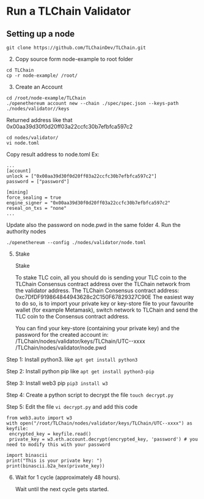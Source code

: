 # Run a TLChain Validator
## Setting up a node
```
git clone https://github.com/TLChainDev/TLChain.git
```
2. Copy source form node-example to root folder
```
cd TLChain
cp -r node-example/ /root/
```
3. Create an Account

```
cd /root/node-example/TLChain
./openethereum account new --chain ./spec/spec.json --keys-path ./nodes/validator//keys
```
Returned address like that 0x00aa39d30f0d20ff03a22ccfc30b7efbfca597c2
```
cd nodes/validator/
vi node.toml
```
Copy result address to node.toml
Ex:
```
...
[account]
unlock = ["0x00aa39d30f0d20ff03a22ccfc30b7efbfca597c2"]
password = ["password"]

[mining]
force_sealing = true
engine_signer = "0x00aa39d30f0d20ff03a22ccfc30b7efbfca597c2"
reseal_on_txs = "none"
...
```
Update also the password on node.pwd in the same folder
4. Run the authority nodes
```
./openethereum --config ./nodes/validator/node.toml

```
5. Stake

    Stake

    To stake TLC coin, all you should do is sending your TLC coin to the TLChain Consensus contract address over the TLChain network from the validator address.
    The TLChain Consensus contract address: 0xc7DfDF919864844943628c2C150F67829327C90E
    The easiest way to do so, is to import your private key or key-store file to your favourite wallet (for example Metamask), switch network to TLChain and send the TLC coin to the Consensus contract address.

    You can find your key-store (containing your private key) and the password for the created account in:
    /TLChain/nodes/validator/keys/TLChain/UTC--xxxx
    /TLChain/nodes/validator/node.pwd

    
Step 1: Install python3. like ```apt get install python3```

Step 2: Install python pip like ```apt get install python3-pip```

Step 3: Install web3 pip ```pip3 install w3```

Step 4: Create a python script to decrypt the file ```touch decrypt.py```

Step 5: Edit the file ```vi decrypt.py``` and add this code

```
from web3.auto import w3
with open("/root/TLChain/nodes/validator/keys/TLChain/UTC--xxxx") as keyfile:
 encrypted_key = keyfile.read()
 private_key = w3.eth.account.decrypt(encrypted_key, 'password') # you need to modify this with your password

import binascii
print("This is your private key: ")
print(binascii.b2a_hex(private_key))
```

6. Wait for 1 cycle (approximately 48 hours).

    Wait until the next cycle gets started.

